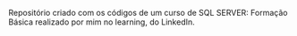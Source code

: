 Repositório criado com os códigos de um curso de SQL SERVER: Formação Básica realizado por mim no learning, do LinkedIn.
